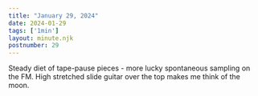 ```yaml
---
title: "January 29, 2024"
date: 2024-01-29
tags: ['1min']
layout: minute.njk
postnumber: 29
---
```



Steady diet of tape-pause pieces - more lucky spontaneous sampling on the FM. High stretched slide guitar over the top makes me think of the moon.  




